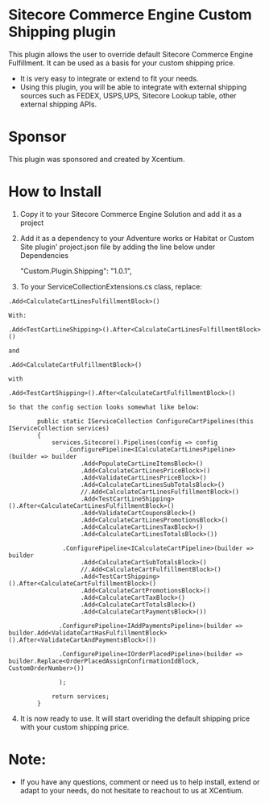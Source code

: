 ﻿
Sitecore Commerce Engine Custom Shipping plugin
======================================

This plugin allows the user to override default Sitecore Commerce Engine Fulfillment. It can be used as a basis for your custom shipping price. 
- It is very easy to integrate or extend to fit your needs.
- Using this plugin, you will be able to integrate with external shipping sources such as FEDEX, USPS,UPS, Sitecore Lookup table, other external shipping APIs.



Sponsor
=======
This plugin was sponsored and created by Xcentium.

How to Install
==============

1. Copy it to your Sitecore Commerce Engine Solution and add it as a project 


2. Add it as a dependency to your Adventure works or Habitat or Custom Site plugin' project.json file by adding the line below under Dependencies

    "Custom.Plugin.Shipping": "1.0.1",

3. To your ServiceCollectionExtensions.cs class, replace:
```
.Add<CalculateCartLinesFulfillmentBlock>()

With:

.Add<TestCartLineShipping>().After<CalculateCartLinesFulfillmentBlock>()

and

.Add<CalculateCartFulfillmentBlock>()

with

.Add<TestCartShipping>().After<CalculateCartFulfillmentBlock>()
```
	So that the config section looks somewhat like below:

```
        public static IServiceCollection ConfigureCartPipelines(this IServiceCollection services)
        {
            services.Sitecore().Pipelines(config => config
                .ConfigurePipeline<ICalculateCartLinesPipeline>(builder => builder
                    .Add<PopulateCartLineItemsBlock>()
                    .Add<CalculateCartLinesPriceBlock>()
                    .Add<ValidateCartLinesPriceBlock>()
                    .Add<CalculateCartLinesSubTotalsBlock>()
                    //.Add<CalculateCartLinesFulfillmentBlock>()
                    .Add<TestCartLineShipping>().After<CalculateCartLinesFulfillmentBlock>()
                    .Add<ValidateCartCouponsBlock>()
                    .Add<CalculateCartLinesPromotionsBlock>()
                    .Add<CalculateCartLinesTaxBlock>()
                    .Add<CalculateCartLinesTotalsBlock>())

               .ConfigurePipeline<ICalculateCartPipeline>(builder => builder
                    .Add<CalculateCartSubTotalsBlock>()
                    //.Add<CalculateCartFulfillmentBlock>()
                    .Add<TestCartShipping>().After<CalculateCartFulfillmentBlock>()
                    .Add<CalculateCartPromotionsBlock>()
                    .Add<CalculateCartTaxBlock>()
                    .Add<CalculateCartTotalsBlock>()
                    .Add<CalculateCartPaymentsBlock>())
                    
              .ConfigurePipeline<IAddPaymentsPipeline>(builder => builder.Add<ValidateCartHasFulfillmentBlock>().After<ValidateCartAndPaymentsBlock>())
                            
              .ConfigurePipeline<IOrderPlacedPipeline>(builder => builder.Replace<OrderPlacedAssignConfirmationIdBlock, CustomOrderNumber>())

              );

            return services;
        }

```

4. It is now ready to use. It will start overiding the default shipping price with your custom shipping price. 

Note:
=====

- If you have any questions, comment or need us to help install, extend or adapt to your needs, do not hesitate to reachout to us at XCentium.




